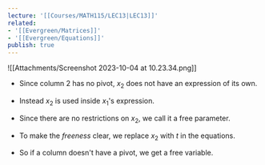 ```yaml
---
lecture: '[[Courses/MATH115/LEC13|LEC13]]'
related:
- '[[Evergreen/Matrices]]'
- '[[Evergreen/Equations]]'
publish: true
---
```


![[Attachments/Screenshot 2023-10-04 at 10.23.34.png]]
- Since column 2 has no pivot, $x_2$ does not have an expression of its own.
- Instead $x_2$ is used inside $x_1$'s expression.
- Since there are no restrictions on $x_2$, we call it a free parameter.
- To make the _freeness_ clear, we replace $x_2$ with $t$ in the equations.

- So if a column doesn't have a pivot, we get a free variable.